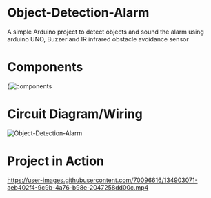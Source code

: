 # Object-Detection-Alarm
A simple Arduino project to detect objects and sound the alarm using arduino UNO, Buzzer and IR infrared obstacle avoidance sensor

# Components
(![components](https://user-images.githubusercontent.com/70096616/154021224-d1f87632-e6e3-4fb4-be42-fd89a724f9b0.png)


# Circuit Diagram/Wiring 
![Object-Detection-Alarm](https://user-images.githubusercontent.com/70096616/134899013-669e4b06-e044-4cd8-941e-6013db12b3cc.png)

# Project in Action
https://user-images.githubusercontent.com/70096616/134903071-aeb402f4-9c9b-4a76-b98e-2047258dd00c.mp4

